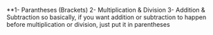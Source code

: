 **1- Parantheses (Brackets)
2- Multiplication & Division
3- Addition & Subtraction
so basically, if you want addition or subtraction to happen before multiplication or division, just put it in parentheses

